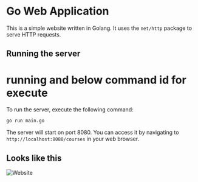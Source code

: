 # Go Web Application

This is a simple website written in Golang. It uses the `net/http` package to serve HTTP requests.

## Running the server
# running and below command id for execute
To run the server, execute the following command:

```bash
go run main.go
```

The server will start on port 8080. You can access it by navigating to `http://localhost:8080/courses` in your web browser.

## Looks like this

![Website](static/images/golang-website.png)


